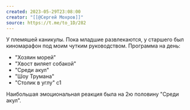 ```yaml
---
created: 2023-05-29T23:08:00
creator: "[[@Сергей Мохров]]"
source: https://t.me/to_1D/282
---
```


У племяшей каникулы. Пока младшие развлекаются, у старшего был киномарафон под моим чутким руководством. Программа на день:
- "Хозяин морей"
- "Хвост виляет собакой"
- "Среди акул"
- "Шоу Трумана"
- "Столик в углу" с1

Наибольшая эмоциональная реакция была на 2ю половину "Среди акул".
